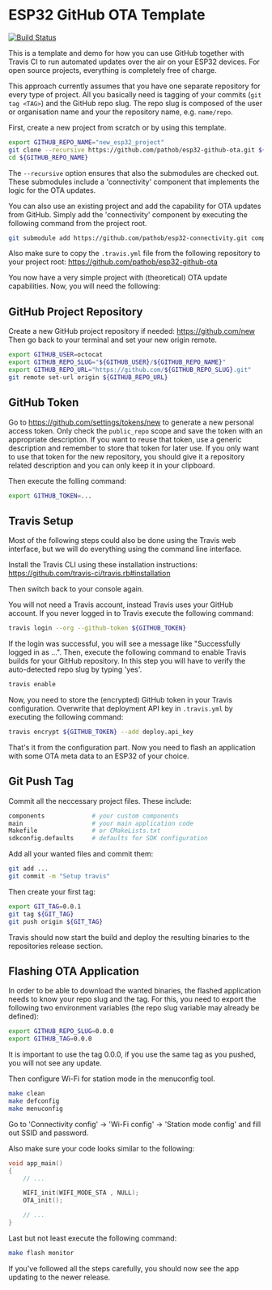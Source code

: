 ESP32 GitHub OTA Template
=========================

[![Build Status](https://api.travis-ci.org/pathob/esp32-github-ota.svg?branch=master)](https://travis-ci.org/pathob/esp32-github-ota)

This is a template and demo for how you can use GitHub together with Travis CI
to run automated updates over the air on your ESP32 devices.
For open source projects, everything is completely free of charge.

This approach currently assumes that you have one separate repository for every type of project.
All you basically need is tagging of your commits (`git tag <TAG>`) and the GitHub repo slug.
The repo slug is composed of the user or organisation name and your the repository name, e.g. `name/repo`.

First, create a new project from scratch or by using this template.

```bash
export GITHUB_REPO_NAME="new_esp32_project"
git clone --recursive https://github.com/pathob/esp32-github-ota.git ${GITHUB_REPO_NAME}
cd ${GITHUB_REPO_NAME}
```

The `--recursive` option ensures that also the submodules are checked out.
These submodules include a 'connectivity' component that implements the logic for the OTA updates.

You can also use an existing project and add the capability for OTA updates from GitHub.
Simply add the 'connectivity' component by executing the following command from the project root.

```bash
git submodule add https://github.com/pathob/esp32-connectivity.git components/connectivity
```

Also make sure to copy the `.travis.yml` file from the following repository to your project root:
https://github.com/pathob/esp32-github-ota

You now have a very simple project with (theoretical) OTA update capabilities.
Now, you will need the following:


GitHub Project Repository
-------------------------

Create a new GitHub project repository if needed: https://github.com/new
Then go back to your terminal and set your new origin remote.

```bash
export GITHUB_USER=octocat
export GITHUB_REPO_SLUG="${GITHUB_USER}/${GITHUB_REPO_NAME}"
export GITHUB_REPO_URL="https://github.com/${GITHUB_REPO_SLUG}.git"
git remote set-url origin ${GITHUB_REPO_URL}
```


GitHub Token
------------

Go to https://github.com/settings/tokens/new to generate a new personal access token.
Only check the `public_repo` scope and save the token with an appropriate description.
If you want to reuse that token, use a generic description and remember to store that token for later use.
If you only want to use that token for the new repository, you should give it a repository related description
and you can only keep it in your clipboard.

Then execute the folling command:

```bash
export GITHUB_TOKEN=...
```


Travis Setup
------------

Most of the following steps could also be done using the Travis web interface,
but we will do everything using the command line interface.

Install the Travis CLI using these installation instructions:
https://github.com/travis-ci/travis.rb#installation

Then switch back to your console again.

You will not need a Travis account, instead Travis uses your GitHub account.
If you never logged in to Travis execute the following command:

```bash
travis login --org --github-token ${GITHUB_TOKEN}
```

If the login was successful, you will see a message like "Successfully logged in as ...".
Then, execute the following command to enable Travis builds for your GitHub repository.
In this step you will have to verify the auto-detected repo slug by typing 'yes'.

```bash
travis enable
```

Now, you need to store the (encrypted) GitHub token in your Travis configuration.
Overwrite that deployment API key in `.travis.yml` by executing the following command:

```bash
travis encrypt ${GITHUB_TOKEN} --add deploy.api_key
```

That's it from the configuration part.
Now you need to flash an application with some OTA meta data to an ESP32 of your choice.


Git Push Tag
------------

Commit all the neccessary project files. These include:

```bash
components             # your custom components
main                   # your main application code
Makefile               # or CMakeLists.txt
sdkconfig.defaults     # defaults for SDK configuration
```

Add all your wanted files and commit them:

```bash
git add ...
git commit -m "Setup travis"
```

Then create your first tag:

```bash
export GIT_TAG=0.0.1
git tag ${GIT_TAG}
git push origin ${GIT_TAG}
```

Travis should now start the build and deploy the resulting binaries to the repositories release section.


Flashing OTA Application
------------------------

In order to be able to download the wanted binaries, the flashed application needs to know your repo slug and the tag.
For this, you need to export the following two environment variables (the repo slug variable may already be defined):

```bash
export GITHUB_REPO_SLUG=0.0.0
export GITHUB_TAG=0.0.0
```

It is important to use the tag 0.0.0, if you use the same tag as you pushed, you will not see any update.

Then configure Wi-Fi for station mode in the menuconfig tool.

```bash
make clean
make defconfig
make menuconfig
```

Go to 'Connectivity config' -> 'Wi-Fi config' -> 'Station mode config' and fill out SSID and password.

Also make sure your code looks similar to the following:

```c
void app_main()
{
    // ...

    WIFI_init(WIFI_MODE_STA , NULL);
    OTA_init();

    // ...
}
```

Last but not least execute the following command:

```bash
make flash monitor
```

If you've followed all the steps carefully, you should now see the app updating to the newer release.
